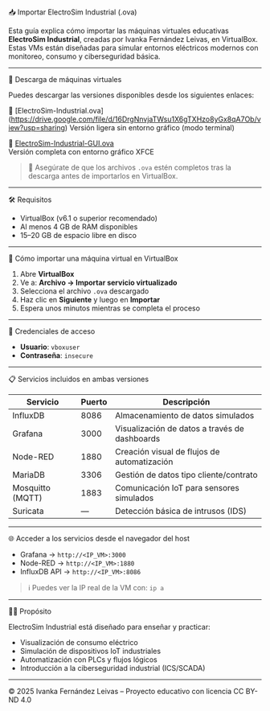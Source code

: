📥 Importar ElectroSim Industrial (.ova)

Esta guía explica cómo importar las máquinas virtuales educativas **ElectroSim Industrial**, creadas por Ivanka Fernández Leivas, en VirtualBox. Estas VMs están diseñadas para simular entornos eléctricos modernos con monitoreo, consumo y ciberseguridad básica.

---

📁 Descarga de máquinas virtuales

Puedes descargar las versiones disponibles desde los siguientes enlaces:

🔹 [ElectroSim-Industrial.ova] (https://drive.google.com/file/d/16DrgNnvjaTWsu1X6gTXHzo8yGx8qA7Ob/view?usp=sharing)
  Versión ligera sin entorno gráfico (modo terminal)

🔸 [ElectroSim-Industrial-GUI.ova](ENLACE_AQUI)  
  Versión completa con entorno gráfico XFCE

> 📝 Asegúrate de que los archivos `.ova` estén completos tras la descarga antes de importarlos en VirtualBox.

---

🛠️ Requisitos

- VirtualBox (v6.1 o superior recomendado)
- Al menos 4 GB de RAM disponibles
- 15–20 GB de espacio libre en disco

---

🚀 Cómo importar una máquina virtual en VirtualBox

1. Abre **VirtualBox**
2. Ve a: **Archivo → Importar servicio virtualizado**
3. Selecciona el archivo `.ova` descargado
4. Haz clic en **Siguiente** y luego en **Importar**
5. Espera unos minutos mientras se completa el proceso

---

🔐 Credenciales de acceso

- **Usuario**: `vboxuser`
- **Contraseña**: `insecure`

---

📋 Servicios incluidos en ambas versiones

| Servicio        | Puerto | Descripción                                       |
|------------------|--------|---------------------------------------------------|
| InfluxDB         | 8086   | Almacenamiento de datos simulados                |
| Grafana          | 3000   | Visualización de datos a través de dashboards    |
| Node-RED         | 1880   | Creación visual de flujos de automatización      |
| MariaDB          | 3306   | Gestión de datos tipo cliente/contrato           |
| Mosquitto (MQTT) | 1883   | Comunicación IoT para sensores simulados         |
| Suricata         | —      | Detección básica de intrusos (IDS)               |

---

🌐 Acceder a los servicios desde el navegador del host

- Grafana → `http://<IP_VM>:3000`
- Node-RED → `http://<IP_VM>:1880`
- InfluxDB API → `http://<IP_VM>:8086`

> ℹ️ Puedes ver la IP real de la VM con: `ip a`

---

🧑‍🏫 Propósito

ElectroSim Industrial está diseñado para enseñar y practicar:
- Visualización de consumo eléctrico
- Simulación de dispositivos IoT industriales
- Automatización con PLCs y flujos lógicos
- Introducción a la ciberseguridad industrial (ICS/SCADA)

---

© 2025 Ivanka Fernández Leivas – Proyecto educativo con licencia CC BY-ND 4.0
